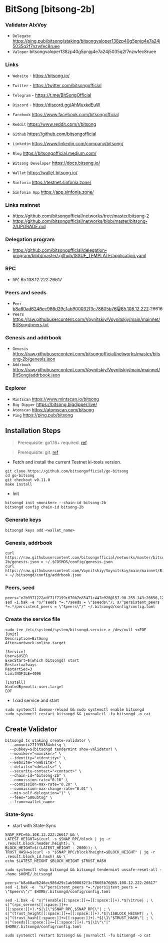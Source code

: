 # BitSong [bitsong-2b]
### Validator AlxVoy
* `Delegate` https://ping.pub/bitsong/staking/bitsongvaloper138zp40g5pnjg4e7a24j5035q2f7nzwfec8ruee
* `Valoper` bitsongvaloper138zp40g5pnjg4e7a24j5035q2f7nzwfec8ruee
### Links
* `Website` - https://bitsong.io/
* `Twitter` - https://twitter.com/bitsongofficial
* `Telegram` - https://t.me/BitSongOfficial
* `Discord` - https://discord.gg/AhMuxkdEuW
* `Facebook` https://www.facebook.com/bitsongofficial
* `Reddit` https://www.reddit.com/r/bitsong
* `Github` https://github.com/bitsongofficial
* `Linkedin` https://www.linkedin.com/company/bitsong/

* `Blog` https://bitsongofficial.medium.com/
* `Bitsong Developer` https://docs.bitsong.io/
* `Wallet` https://wallet.bitsong.io/
* `Sinfonia` https://testnet.sinfonia.zone/
* `Sinfonia App` https://app.sinfonia.zone/ 

### Links mainnet
* https://github.com/bitsongofficial/networks/tree/master/bitsong-2
* https://github.com/bitsongofficial/networks/blob/master/bitsong-2/UPGRADE.md
### Delegation program
* https://github.com/bitsongofficial/delegation-program/blob/master/.github/ISSUE_TEMPLATE/application.yaml
### RPC
* `RPC` 65.108.12.222:26617
### Peers and seeds
* `Peer` b8a60ad6246ec986d29c1ab900032f3c78605b76@65.108.12.222:26616
* `Peers` https://raw.githubusercontent.com/Voynitskiy/Voynitskiy/main/mainnet/BitSong/peers.txt
### Genesis and addrbook
* `Genesis` https://raw.githubusercontent.com/bitsongofficial/networks/master/bitsong-2b/genesis.json
* `Addrbook` https://raw.githubusercontent.com/Voynitskiy/Voynitskiy/main/mainnet/BitSong/addrbook.json
### Explorer
* `Mintscan` https://www.mintscan.io/bitsong
* `Big Dipper` https://bitsong.bigdipper.live/
* `Atomscan` https://atomscan.com/bitsong
* `Ping` https://ping.pub/bitsong
## Installation Steps
>Prerequisite: go1.16+ required. [ref](https://golang.org/doc/install)

>Prerequisite: git. [ref](https://github.com/git/git)

* Fetch and install the current Testnet ki-tools version.
```shell
git clone https://github.com/bitsongofficial/go-bitsong
cd go-bitsong
git checkout v0.11.0
make install
```
* Init
```
bitsongd init <moniker> --chain-id bitsong-2b
bitsongd config chain-id bitsong-2b
```

### Generate keys
```
bitsongd keys add <wallet_name>
```
### Genesis, addrbook
```
curl https://raw.githubusercontent.com/bitsongofficial/networks/master/bitsong-2b/genesis.json > ~/.$COSMOS/config/genesis.json
curl https://raw.githubusercontent.com/Voynitskiy/Voynitskiy/main/mainnet/BitSong/addrbook.json > ~/.bitsongd/config/addrbook.json
```
### Peers, seed
```
peers="e2b9971222adf71f7199c670b7e85471c447e926@157.90.255.143:26656,120740c15a8a19c232b1aa4d80b20de248b33db3@135.181.129.94:26656,d741773bc5eecbefb7b14fcca5e3e0fedd49d5a3@157.90.95.104:26656,6e93a30587671e2cecacbcbb27092809bb20249f@95.217.203.59:31656,adfe1cf240780cf8d58266171ced72fb4e9a7a6d@23.226.14.168:26656,f36d3a926ae0583e60f00e7bc54711f3cb7fe769@195.201.58.166:26656,9c9f030298bdda9ca69de7db8e9a3aef33972fba@135.181.16.236:31656,9806602afb65ba45d1048d65285d5c6e50285088@178.18.242.242:26656,4fdd438ea70927003022ecc308e36bc1924ec598@51.210.104.207:26656,3cf3effd3ecb33bdbb5c5e6528c88fde4869b97c@116.202.139.113:26656,075cf589e44c74687ef3a4df3a583f482bce57e0@46.166.143.79:26656,f9d318eaf38988ce2b65b795068d86b214866c91@141.94.170.26:26256,fa932748b327fdde6d235b28a9850f8b8bd3326a@95.217.119.101:31656,d52f6e4fe1819133474e977d7e1d73124d1f4af5@95.217.156.76:26656,5ebab02914638005773dac8026f441e06c115a44@74.207.226.176:26656,e5428ce29ccd26434828a577906ac9c413ca6a48@80.71.57.42:26656,2afc435e2246ff3f16ade85b52264367945d12b5@176.58.124.226:26656"
sed -i.bak -e "s/^seeds *=.*/seeds = \"$seeds\"/; s/^persistent_peers *=.*/persistent_peers = \"$peers\"/" ~/.bitsongd/config/config.toml
```
### Create the service file
```
sudo tee /etc/systemd/system/bitsongd.service > /dev/null <<EOF
[Unit]
Description=BitSong
After=network-online.target

[Service]
User=$USER
ExecStart=$(which bitsongd) start
Restart=always
RestartSec=3
LimitNOFILE=4096

[Install]
WantedBy=multi-user.target
EOF
```
* Load service and start
```
sudo systemctl daemon-reload && sudo systemctl enable bitsongd
sudo systemctl restart bitsongd && journalctl -fu bitsongd -o cat
```
## Create Validator
```
bitsongd tx staking create-validator \
  --amount=271935384ubtsg \
  --pubkey=$(bitsongd tendermint show-validator) \
  --moniker="<moniker>" \
  --identity="<identity>" \
  --website="<website>" \
  --details="<details>" \
  --security-contact="<contact>" \
  --chain-id="bitsong-2b" \
  --commission-rate="0.10" \
  --commission-max-rate="0.20" \
  --commission-max-change-rate="0.01" \
  --min-self-delegation="1" \
  --fees="500ubtsg" \
  --from=<wallet_name>
```
### State-Sync
* start with State-Sync
```
SNAP_RPC=65.108.12.222:26617 && \
LATEST_HEIGHT=$(curl -s $SNAP_RPC/block | jq -r .result.block.header.height); \
BLOCK_HEIGHT=$((LATEST_HEIGHT - 2000)); \
TRUST_HASH=$(curl -s "$SNAP_RPC/block?height=$BLOCK_HEIGHT" | jq -r .result.block_id.hash) && \
echo $LATEST_HEIGHT $BLOCK_HEIGHT $TRUST_HASH
```
```
sudo systemctl stop bitsongd && bitsongd tendermint unsafe-reset-all --home $HOME/.bitsongd
```
```
peers="b8a60ad6246ec986d29c1ab900032f3c78605b76@65.108.12.222:26617"
sed -i.bak -e  "s/^persistent_peers *=.*/persistent_peers = \"$peers\"/" $HOME/.bitsongd/config/config.toml
```
```
sed -i.bak -E "s|^(enable[[:space:]]+=[[:space:]]+).*$|\1true| ; \
s|^(rpc_servers[[:space:]]+=[[:space:]]+).*$|\1\"$SNAP_RPC,$SNAP_RPC\"| ; \
s|^(trust_height[[:space:]]+=[[:space:]]+).*$|\1$BLOCK_HEIGHT| ; \
s|^(trust_hash[[:space:]]+=[[:space:]]+).*$|\1\"$TRUST_HASH\"| ; \
s|^(seeds[[:space:]]+=[[:space:]]+).*$|\1\"\"|" $HOME/.bitsongd/config/config.toml
```
```
sudo systemctl restart bitsongd && journalctl -fu bitsongd -o cat
```
